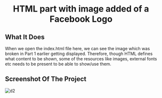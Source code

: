 <h1 align="center"> HTML part with image added of a Facebook Logo </h1>

## What It Does

When we open the index.html file here, we can see the image which was broken in Part 1 earlier getting displayed. 
Therefore, though HTML defines what content to be shown, some of the resources like images, external fonts etc needs to be present to be able to show/use them.

## Screenshot Of The Project
![d2](https://user-images.githubusercontent.com/62853703/210116208-3d4cd5e9-8b03-4871-b8b7-1038e2595036.png)


